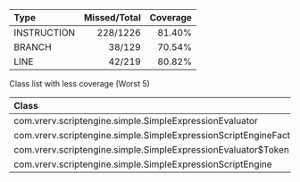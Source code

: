 |Type       |Missed/Total|Coverage|
|:---       |        ---:|    ---:|
|INSTRUCTION|    228/1226|  81.40%|
|BRANCH     |      38/129|  70.54%|
|LINE       |      42/219|  80.82%|

Class list with less coverage (Worst 5)

|Class                                                            |Instructions(C0)|  Branches(C1)|
|:---                                                             |            ---:|          ---:|
|com.vrerv.scriptengine.simple.SimpleExpressionEvaluator          |  50/680(92.65%)|21/105(80.00%)|
|com.vrerv.scriptengine.simple.SimpleExpressionScriptEngineFactory| 157/219(28.31%)| 16/18(11.11%)|
|com.vrerv.scriptengine.simple.SimpleExpressionEvaluator$Token    |   9/208(95.67%)|   1/4(75.00%)|
|com.vrerv.scriptengine.simple.SimpleExpressionScriptEngine       |   12/59(79.66%)|  0/2(100.00%)|

